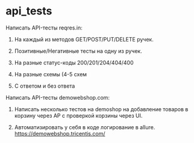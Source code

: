 # api_tests
Написать API-тесты reqres.in:
1. На каждый из методов GET/POST/PUT/DELETE ручек.

2. Позитивные/Негативные тесты на одну из ручек.

3. На разные статус-коды 200/201/204/404/400

4. На разные схемы (4-5 схем

5. С ответом и без ответа

Написать API-тесты demowebshop.com:
1. Написать несколько тестов на demoshop на добавление товаров в корзину через AP с проверкой корзины через UI.

2. Автоматизировать у себя в коде логирование в allure.
https://demowebshop.tricentis.com/
